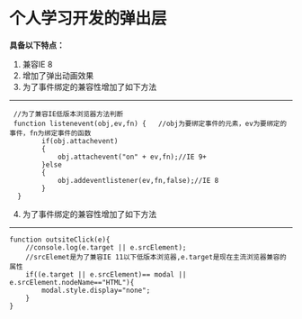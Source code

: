 # 个人学习开发的弹出层 #
**具备以下特点：**<br /> 

1. 兼容IE 8<br /> 
2. 增加了弹出动画效果<br /> 
3. 为了事件绑定的兼容性增加了如下方法<br /> 
  

----------
     //为了兼容IE低版本浏览器方法判断
	 function listenevent(obj,ev,fn) {   //obj为要绑定事件的元素，ev为要绑定的事件，fn为绑定事件的函数
	        if(obj.attachevent)
	        {
	            obj.attachevent("on" + ev,fn);//IE 9+
	        }else
	        {
	            obj.addeventlistener(ev,fn,false);//IE 8
	        }
	  }
4. 为了事件绑定的兼容性增加了如下方法<br /> 
--------
    function outsiteClick(e){
		//console.log(e.target || e.srcElement);
		//srcElemet是为了兼容IE 11以下低版本浏览器,e.target是现在主流浏览器兼容的属性
		if((e.target || e.srcElement)== modal || e.srcElement.nodeName=="HTML"){
			modal.style.display="none";
		}
    }

  